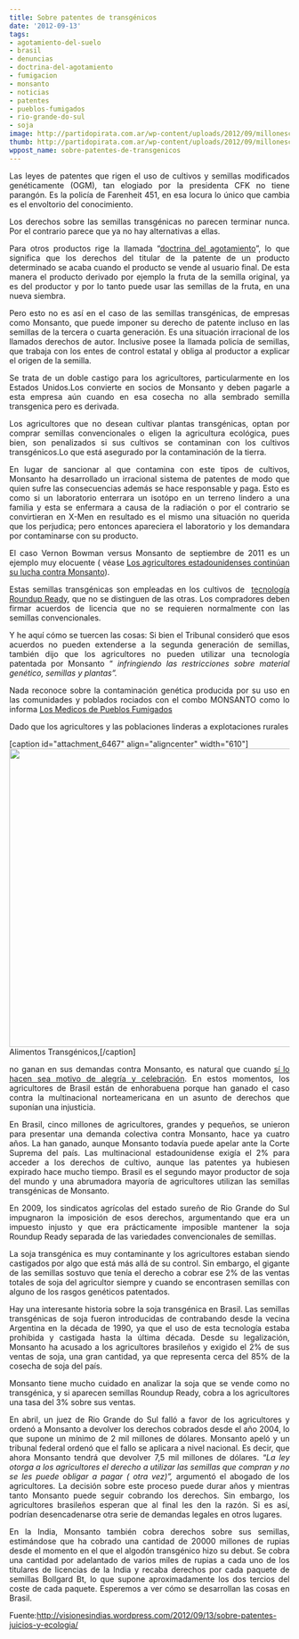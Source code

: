```yaml
---
title: Sobre patentes de transgénicos
date: '2012-09-13'
tags:
- agotamiento-del-suelo
- brasil
- denuncias
- doctrina-del-agotamiento
- fumigacion
- monsanto
- noticias
- patentes
- pueblos-fumigados
- rio-grande-do-sul
- soja
image: http://partidopirata.com.ar/wp-content/uploads/2012/09/millonescontramonsanto.jpg
thumb: http://partidopirata.com.ar/wp-content/uploads/2012/09/millonescontramonsanto-150x150.jpg
wppost_name: sobre-patentes-de-transgenicos
---
```


<p align="JUSTIFY">Las leyes de patentes que rigen el uso de cultivos y semillas modificados genéticamente (OGM), tan elogiado por la presidenta CFK no tiene parangón. Es la policía de Farenheit 451, en esa locura lo único que cambia es el envoltorio del conocimiento.</p>
<p align="JUSTIFY">Los derechos sobre las semillas transgénicas no parecen terminar nunca. Por el contrario parece que ya no hay alternativas a ellas.</p>
<p align="JUSTIFY">Para otros productos rige la llamada “<a title="Agotamiento de las patentes" href="http://libros-revistas-derecho.vlex.es/vid/agotamiento-comunitario-patente-nacional-262679">doctrina del agotamiento</a>”, lo que significa que los derechos del titular de la patente de un producto determinado se acaba cuando el producto se vende al usuario final. De esta manera el producto derivado por ejemplo la fruta de la semilla original, ya es del productor y por lo tanto puede usar las semillas de la fruta, en una nueva siembra.</p>
<p align="JUSTIFY">Pero esto no es así en el caso de las semillas transgénicas, de empresas como Monsanto, que puede imponer su derecho de patente incluso en las semillas de la tercera o cuarta generación. Es una situación irracional de los llamados derechos de autor. Inclusive posee la llamada policía de semillas, que trabaja con los entes de control estatal y obliga al productor a explicar el origen de la semilla.</p>
<p align="JUSTIFY">Se trata de un doble castigo para los agricultores, particularmente en los Estados Unidos.Los convierte en socios de Monsanto y deben pagarle a esta empresa aún cuando en esa cosecha no alla sembrado semilla transgenica pero es derivada.</p>
<p align="JUSTIFY">Los agricultores que no desean cultivar plantas transgénicas, optan por comprar semillas convencionales o eligen la agricultura ecológica, pues bien, son penalizados si sus cultivos se contaminan con los cultivos transgénicos.Lo que está asegurado por la contaminación de la tierra.</p>
<p align="JUSTIFY">En lugar de sancionar al que contamina con este tipos de cultivos, Monsanto ha desarrollado un irracional sistema de patentes de modo que quien sufre las consecuencias además se hace responsable y paga. Esto es como si un laboratorio enterrara un isotópo en un terreno lindero a una familia y esta se enfermara a causa de la radiación o por el contrario se convirtieran en X-Men en resultado es el mismo una situación no querida que los perjudica; pero entonces apareciera el laboratorio y los demandara por contaminarse con su producto.</p>
<p align="JUSTIFY">El caso Vernon Bowman versus Monsanto de septiembre de 2011 es un ejemplo muy elocuente ( véase <a href="http://noticiasdeabajo.wordpress.com/2012/07/07/los-agricultores-estadounidenses-continuan-su-lucha-contra-monsanto/" target="_blank">Los agricultores estadounidenses continúan su lucha contra Monsanto</a>).</p>
<p align="JUSTIFY">Estas semillas transgénicas son empleadas en los cultivos de  <a href="http://noticiasdeabajo.wordpress.com/2012/07/06/el-escandalo-de-la-desecacion-de-los-cultivos/">tecnología Roundup Ready</a>, que no se distinguen de las otras. Los compradores deben firmar acuerdos de licencia que no se requieren normalmente con las semillas convencionales.</p>
<p align="JUSTIFY">Y he aquí cómo se tuercen las cosas: Si bien el Tribunal consideró que esos acuerdos no pueden extenderse a la segunda generación de semillas, también dijo que los agricultores no pueden utilizar una tecnología patentada por Monsanto “ <em> infringiendo las restricciones sobre material genético, semillas y plantas”. </em></p>
<p align="JUSTIFY">Nada reconoce sobre la contaminación genética producida por su uso en las comunidades y poblados rociados con el combo MONSANTO como lo informa <a title="inf MPF" href="http://noticiasdeabajo.wordpress.com/2012/07/30/informe-del-primer-encuentro-nacional-de-medicos-de-pueblos-fumigados/">Los Medicos de Pueblos Fumigados</a></p>
<p align="JUSTIFY">Dado que los agricultores y las poblaciones linderas a explotaciones rurales</p>


[caption id="attachment_6467" align="aligncenter" width="610"]<a href="http://partidopirata.com.ar/wp-content/uploads/2012/09/biotecnologia-alimentos-transgenicos-biotechnology-genetically-modified-foods_1_1153754.jpg"><img class="size-full wp-image-6467" title="biotecnologia-alimentos-transgenicos-biotechnology-genetically-modified-foods_1_1153754" src="http://partidopirata.com.ar/wp-content/uploads/2012/09/biotecnologia-alimentos-transgenicos-biotechnology-genetically-modified-foods_1_1153754.jpg" alt="" width="610" height="535" /></a> Alimentos Transgénicos,[/caption]
<p align="JUSTIFY">no ganan en sus demandas contra Monsanto, es natural que cuando <a href="http://noticiasdeabajo.wordpress.com/2012/06/03/los-agricultores-mexicanos-logran-bloquear-una-ley-que-pretendia-privatizar-plantas-y-semillas/">sí lo hacen sea motivo de alegría y celebración</a>. En estos momentos, los agricultores de Brasil están de enhorabuena porque han ganado el caso contra la multinacional norteamericana en un asunto de derechos que suponían una injusticia.</p>
<p align="JUSTIFY">En Brasil, cinco millones de agricultores, grandes y pequeños, se unieron para presentar una demanda colectiva contra Monsanto, hace ya cuatro años. La han ganado, aunque Monsanto todavía puede apelar ante la Corte Suprema del país. Las multinacional estadounidense exigía el 2% para acceder a los derechos de cultivo, aunque las patentes ya hubiesen expirado hace mucho tiempo. Brasil es el segundo mayor productor de soja del mundo y una abrumadora mayoría de agricultores utilizan las semillas transgénicas de Monsanto.</p>
<p align="JUSTIFY">En 2009, los sindicatos agrícolas del estado sureño de Rio Grande do Sul impugnaron la imposición de esos derechos, argumentando que era un impuesto injusto y que era prácticamente imposible mantener la soja Roundup Ready separada de las variedades convencionales de semillas.</p>
<p align="JUSTIFY">La soja transgénica es muy contaminante y los agricultores estaban siendo castigados por algo que está más allá de su control. Sin embargo, el gigante de las semillas sostuvo que tenía el derecho a cobrar ese 2% de las ventas totales de soja del agricultor siempre y cuando se encontrasen semillas con alguno de los rasgos genéticos patentados.</p>
<p align="JUSTIFY">Hay una interesante historia sobre la soja transgénica en Brasil. Las semillas transgénicas de soja fueron introducidas de contrabando desde la vecina Argentina en la década de 1990, ya que el uso de esta tecnología estaba prohibida y castigada hasta la última década. Desde su legalización, Monsanto ha acusado a los agricultores brasileños y exigido el 2% de sus ventas de soja, una gran cantidad, ya que representa cerca del 85% de la cosecha de soja del país.</p>
<p align="JUSTIFY">Monsanto tiene mucho cuidado en analizar la soja que se vende como no transgénica, y si aparecen semillas Roundup Ready, cobra a los agricultores una tasa del 3% sobre sus ventas.</p>
<p align="JUSTIFY">En abril, un juez de Rio Grande do Sul falló a favor de los agricultores y ordenó a Monsanto a devolver los derechos cobrados desde el año 2004, lo que supone un mínimo de 2 mil millones de dólares. Monsanto apeló y un tribunal federal ordenó que el fallo se aplicara a nivel nacional. Es decir, que ahora Monsanto tendrá que devolver 7,5 mil millones de dólares. “<em>La ley otorga a los agricultores el derecho a utilizar las semillas que compran y no se les puede obligar a pagar ( otra vez)”, </em>argumentó el abogado de los agricultores. La decisión sobre este proceso puede durar años y mientras tanto Monsanto puede seguir cobrando los derechos. Sin embargo, los agricultores brasileños esperan que al final les den la razón. Si es así, podrían desencadenarse otra serie de demandas legales en otros lugares.</p>
<p align="JUSTIFY">En la India, Monsanto también cobra derechos sobre sus semillas, estimándose que ha cobrado una cantidad de 20000 millones de rupias desde el momento en el que el algodón transgénico hizo su debut. Se cobra una cantidad por adelantado de varios miles de rupias a cada uno de los titulares de licencias de la India y recaba derechos por cada paquete de semillas Bollgard Bt, lo que supone aproximadamente los dos tercios del coste de cada paquete. Esperemos a ver cómo se desarrollan las cosas en Brasil.</p>
<p align="JUSTIFY">Fuente:<a href="http://visionesindias.wordpress.com/2012/09/13/sobre-patentes-juicios-y-ecologia/" target="_blank">http://visionesindias.wordpress.com/2012/09/13/sobre-patentes-juicios-y-ecologia/</a></p>
<p align="JUSTIFY"></p>
